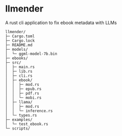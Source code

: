 # llmender
A rust cli application to fix ebook metadata with LLMs


```
llmender/
├─ Cargo.toml
├─ Cargo.lock
├─ README.md
├─ models/
│  └─ ggml-model-7b.bin
├─ ebooks/   
├─ src/
│  ├─ main.rs
│  ├─ lib.rs
│  ├─ cli.rs
│  ├─ ebook/
│  │  ├─ mod.rs
│  │  ├─ epub.rs
│  │  ├─ pdf.rs
│  │  └─ mobi.rs
│  ├─ llama/
│  │  ├─ mod.rs
│  │  └─ inference.rs
│  └─ types.rs
├─ examples/
│  └─ test_ebook.rs
└─ scripts/
```